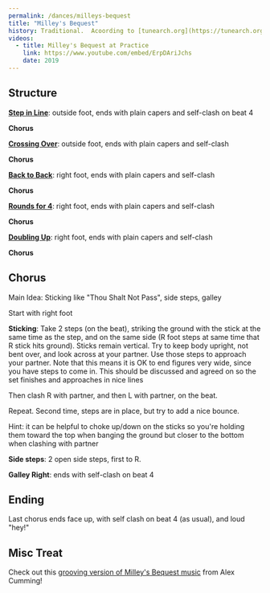 ```yaml
---
permalink: /dances/milleys-bequest
title: "Milley's Bequest"
history: Traditional.  Acoording to [tunearch.org](https://tunearch.org/wiki/Annotation:Milley%27s_Bequest), the title is a reference to a bequest made in the fifteenth century by Cannon Thomas Milley. Lichfield had, since 1424, a women's almshouse near Lichfield Catherdral for the care of the poor and infirm. In 1504 Milley re-endowed it "with tenements and lands producing, together with subsequent benefactions, an income of about ₤370, for the maintenance of fifteen aged women, who receive each a weekly allowance of seventeen shillings and sixpence...a dispensary, supported by subscription, was established in 1829" [Samuel Lewis, A Topographical Dictionary of England, 1833]. The building is locally known as Dr. Milley's Hospital, and is still employed (albeit much renovated) as a charity for needy women.
videos:
  - title: Milley's Bequest at Practice
    link: https://www.youtube.com/embed/ErpDAriJchs
    date: 2019
---
```


## Structure

**[Step in Line](/figures#step-in-line)**: outside foot, ends with plain capers and self-clash on beat 4

**Chorus**

**[Crossing Over](/figures#crossing-over)**: outside foot, ends with plain capers and self-clash

**Chorus**

**[Back to Back](/figures#back-to-back)**: right foot, ends with plain capers and self-clash

**Chorus**

**[Rounds for 4](/figures#rounds-for-four)**: right foot, ends with plain capers and self-clash

**Chorus**

**[Doubling Up](/figures#doubling-up)**: right foot, ends with plain capers and self-clash

**Chorus**

## Chorus
Main Idea: Sticking like "Thou Shalt Not Pass", side steps, galley

Start with right foot

**Sticking**: Take 2 steps (on the beat), striking the ground with the stick at the same time as the step, and on the same side (R foot steps at same time that R stick hits ground).  Sticks remain vertical.  Try to keep body upright, not bent over, and look across at your partner.  Use those steps to approach your partner.  Note that this means it is OK to end figures very wide, since you have steps to come in.  This should be discussed and agreed on so the set finishes and approaches in nice lines

Then clash R with partner, and then L with partner, on the beat.

Repeat.  Second time, steps are in place, but try to add a nice bounce.

Hint: it can be helpful to choke up/down on the sticks so you're holding them toward the top when banging the ground but closer to the bottom when clashing with partner

**Side steps**: 2 open side steps, first to R.

**Galley Right**: ends with self-clash on beat 4

## Ending

Last chorus ends face up, with self clash on beat 4 (as usual), and loud "hey!"

## Misc Treat

Check out this [grooving version of Milley's Bequest music](https://www.facebook.com/watch/live/?ref=watch_permalink&v=328637058142283) from Alex Cumming!
